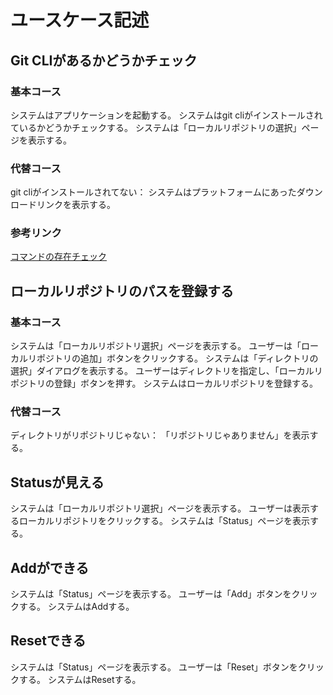 # ユースケース記述

## Git CLIがあるかどうかチェック

### 基本コース

システムはアプリケーションを起動する。
システムはgit cliがインストールされているかどうかチェックする。
システムは「ローカルリポジトリの選択」ページを表示する。

### 代替コース

git cliがインストールされてない：
システムはプラットフォームにあったダウンロードリンクを表示する。

### 参考リンク

[コマンドの存在チェック](https://qiita.com/skkzsh/items/d63861293fd6bde1b0d8)

## ローカルリポジトリのパスを登録する

### 基本コース

システムは「ローカルリポジトリ選択」ページを表示する。
ユーザーは「ローカルリポジトリの追加」ボタンをクリックする。
システムは「ディレクトリの選択」ダイアログを表示する。
ユーザーはディレクトリを指定し、「ローカルリポジトリの登録」ボタンを押す。
システムはローカルリポジトリを登録する。

### 代替コース

ディレクトリがリポジトリじゃない：
「リポジトリじゃありません」を表示する。

## Statusが見える

システムは「ローカルリポジトリ選択」ページを表示する。
ユーザーは表示するローカルリポジトリをクリックする。
システムは「Status」ページを表示する。

## Addができる

システムは「Status」ページを表示する。
ユーザーは「Add」ボタンをクリックする。
システムはAddする。

## Resetできる

システムは「Status」ページを表示する。
ユーザーは「Reset」ボタンをクリックする。
システムはResetする。

